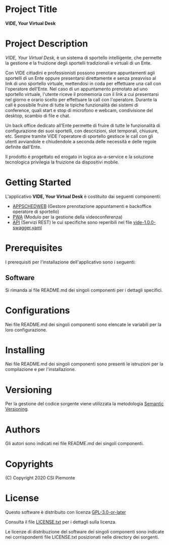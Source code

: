 # Project Title
**VIDE, Your Virtual Desk**

# Project Description
*VIDE, Your Virtual Desk,* è un sistema di sportello intelligente, che permette la gestione e la fruizione degli sportelli tradizionali e virtuali di un Ente.

Con VIDE cittadini e professionisti possono prenotare appuntamenti agli sportelli di un Ente oppure presentarsi direttamente e senza preavviso al link di uno sportello virtuale, mettendosi in coda per effettuare una call con l'operatore dell'Ente. Nel caso di un appuntamento prenotato ad uno sportello virtuale, l'utente riceve il promemoria con il link a cui presentarsi nel giorno e orario scelto per effettuare la call con l'operatore. Durante la call è possibile fruire di tutte le tipiche funzionalità dei sistemi di conference, quali start e stop di microfono e webcam, condivisione del desktop, scambio di file e chat.

Un back office dedicato all'Ente permette di fruire di tutte le funzionalità di configurazione dei suoi sportelli, con descrizioni, slot temporali, chiusure, etc. Sempre tramite VIDE l'operatore di sportello gestisce le call con gli utenti avviandole e chiudendole a seconda delle necessità e delle regole definite dall'Ente. 

Il prodotto è progettato ed erogato in logica as-a-service e la soluzione tecnologica privilegia la fruizione da dispositivi mobile.

# Getting Started
L'applicativo **VIDE, Your Virtual Desk** è costituito dai seguenti componenti:
- [APPSCHEDWEB](#) (Gestore prenotazione appuntamenti e backoffice operatore di sportello)
- [PWA](https://github.com/csipiemonte/vide-pwa) (Modulo per la gestione della videoconferenza)
- [API](#) (Servizi REST) le cui specifiche sono reperibili nel file [vide-1.0.0-swagger.yaml](vide-1.0.0-swagger.yaml)

# Prerequisites
I prerequisiti per l'installazione dell'applicativo sono i seguenti:
## Software
Si rimanda ai file README.md dei singoli componenti per i dettagli specifici.

# Configurations
Nei file README.md dei singoli componenti sono elencate le variabili per la loro configurazione.

# Installing
Nei file README.md dei singoli componenti sono presenti le istruzioni per la compilazione e per l'installazione.

# Versioning
Per la gestione del codice sorgente viene utilizzata la metodologia [Semantic Versioning](https://semver.org/).

# Authors
Gli autori sono indicati nei file README.md dei singoli componenti.

# Copyrights
(C) Copyright 2020 CSI Piemonte

# License
Questo software è distribuito con licenza [GPL-3.0-or-later](https://www.gnu.org/licenses/gpl-3.0.html)

Consulta il file [LICENSE.txt](LICENSE.txt) per i dettagli sulla licenza.

Le licenze di distribuzione del software dei singoli componenti sono indicate nei corrispondenti file LICENSE.txt posizionati nelle directory dei sorgenti.
